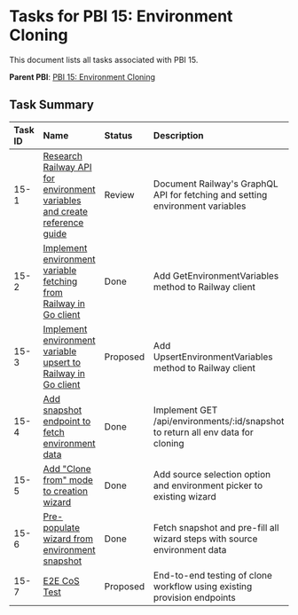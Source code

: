 # Tasks for PBI 15: Environment Cloning

This document lists all tasks associated with PBI 15.

**Parent PBI**: [PBI 15: Environment Cloning](./prd.md)

## Task Summary

| Task ID | Name | Status | Description |
| :------ | :--------------------------------------- | :------- | :--------------------------------- |
| 15-1 | [Research Railway API for environment variables and create reference guide](./15-1.md) | Review | Document Railway's GraphQL API for fetching and setting environment variables |
| 15-2 | [Implement environment variable fetching from Railway in Go client](./15-2.md) | Done | Add GetEnvironmentVariables method to Railway client |
| 15-3 | [Implement environment variable upsert to Railway in Go client](./15-3.md) | Proposed | Add UpsertEnvironmentVariables method to Railway client |
| 15-4 | [Add snapshot endpoint to fetch environment data](./15-4.md) | Done | Implement GET /api/environments/:id/snapshot to return all env data for cloning |
| 15-5 | [Add "Clone from" mode to creation wizard](./15-5.md) | Done | Add source selection option and environment picker to existing wizard |
| 15-6 | [Pre-populate wizard from environment snapshot](./15-6.md) | Done | Fetch snapshot and pre-fill all wizard steps with source environment data |
| 15-7 | [E2E CoS Test](./15-7.md) | Proposed | End-to-end testing of clone workflow using existing provision endpoints |
